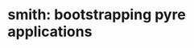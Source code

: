 <!--
  michael a.g. aïvázis <michael.aivazis@para-sim.com>
  (c) 1998-2024 all rights reserved
-->

# smith: bootstrapping pyre applications

<!-- end of file -->
